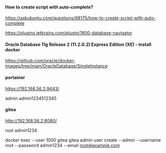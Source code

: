 #### How to create script with auto-complete?

https://askubuntu.com/questions/68175/how-to-create-script-with-auto-complete

https://plugins.jetbrains.com/plugin/1800-database-navigator

#### Oracle Database 11g Release 2 (11.2.0.2) Express Edition (XE) - install docker
https://github.com/oracle/docker-images/tree/main/OracleDatabase/SingleInstance

#### portainer
https://192.168.56.2:9443/

admin
admin1234512345

#### gitea
http://192.168.56.2:8080/

root
admin1234

docker exec --user 1000 gitea gitea admin user create --admin --username root --password admin1234 --email root@example.com